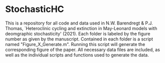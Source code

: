 # StochasticHC

This is a repository for all code and data used in N.W. Barendregt & P.J. Thomas, `Heteroclinic cycling and extinction in May-Leonard models with deomgraphic stochasticity' (2021). 
Each folder is labeled by the figure number as given by the manuscript. Contained in each folder is a script named "Figure_X_Generate.m". Running this script will generate the corresponding figure of the paper.
All necessary data files are included, as well as the individual scripts and functions used to generate the data.
